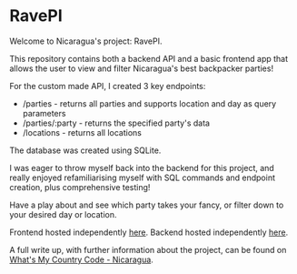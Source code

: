 # RavePI

Welcome to Nicaragua's project: RavePI.

This repository contains both a backend API and a basic frontend app that allows the user to view and filter Nicaragua's best backpacker parties!

For the custom made API, I created 3 key endpoints:

- /parties - returns all parties and supports location and day as query parameters
- /parties/:party - returns the specified party's data
- /locations - returns all locations

The database was created using SQLite.

I was eager to throw myself back into the backend for this project, and really enjoyed refamiliarising myself with SQL commands and endpoint creation, plus comprehensive testing!

Have a play about and see which party takes your fancy, or filter down to your desired day or location.

Frontend hosted independently [here](https://nicaragua.cat-miller.com/).
Backend hosted independently [here](https://nicaragua-api.cat-miller.com/parties).

A full write up, with further information about the project, can be found on [What's My Country Code - Nicaragua](https://whatsmycountrycode.cat-miller.com/nicaragua).
